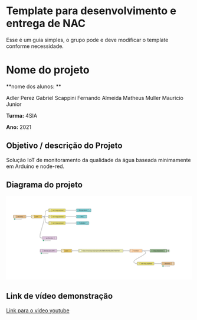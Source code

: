 # Template para desenvolvimento e entrega de NAC

Esse é um guia simples, o grupo pode e deve modificar o template conforme necessidade. 

# Nome do projeto

**nome dos alunos: **

Adler Perez
Gabriel Scappini
Fernando Almeida
Matheus Muller
Mauricio Junior



**Turma:**
4SIA

**Ano:**
2021

## Objetivo / descrição do Projeto

Solução IoT de monitoramento da qualidade da água baseada 
minimamente em Arduino e node-red.

## Diagrama do projeto

<img src="/nodered-flow.png" width="550">

## Link de vídeo demonstração

[Link para o video youtube](https://www.youtube.com/watch?v=xva71wynxS0)

